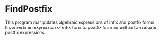 # FindPostfix
This program manipulates algebraic expressions of infix and postfix forms. It converts an expression of infix form to postfix 
form as well as to evaluate postfix expressions.
